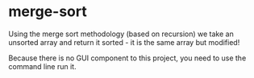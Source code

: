 # merge-sort

Using the merge sort methodology (based on recursion) we take an unsorted array and return it sorted - it is the same array but modified!

Because there is no GUI component to this project, you need to use the command line run it.
